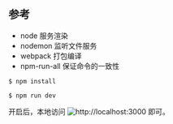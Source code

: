 ## 参考

- node 服务渲染
- nodemon 监听文件服务
- webpack 打包编译
- npm-run-all 保证命令的一致性

```
$ npm install 

$ npm run dev
```
开启后，本地访问 ![http://localhost:3000](http://localhost:3000) 即可。
